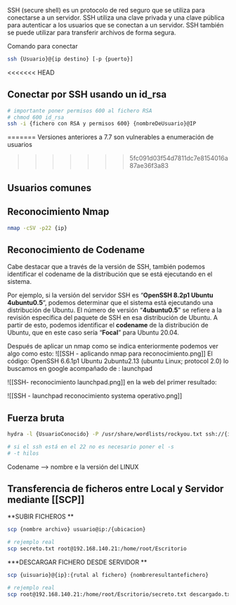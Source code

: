 SSH (secure shell) es un protocolo de red seguro que se utiliza para conectarse a un servidor. SSH utiliza una clave privada y una clave pública para autenticar a los usuarios que se conectan a un servidor. SSH también se puede utilizar para transferir archivos de forma segura.

Comando para conectar
```sh fold:"comando para conectar por SSH a un servidor"
ssh {Usuario}@{ip destino} [-p {puerto}]
```

<<<<<<< HEAD
## Conectar por SSH usando un id_rsa

```sh fold:"Conectar por SSH con fichero RSA"
# importante poner permisos 600 al fichero RSA
# chmod 600 id_rsa
ssh -i {fichero con RSA y permisos 600} {nombreDeUsuario}@IP
```

=======
Versiones anteriores a 7.7 son vulnerables a enumeración de usuarios
>>>>>>> 5fc091d03f54d7811dc7e8154016a87ae36f3a83
## Usuarios comunes

## Reconocimiento Nmap
```sh fold:"nmap para reconocimiento enumerar el ssh"
nmap -cSV -p22 {ip}
```

## Reconocimiento de Codename

Cabe destacar que a través de la versión de SSH, también podemos identificar el codename de la distribución que se está ejecutando en el sistema.

Por ejemplo, si la versión del servidor SSH es “**OpenSSH 8.2p1 Ubuntu 4ubuntu0.5**“, podemos determinar que el sistema está ejecutando una distribución de Ubuntu. El número de versión “**4ubuntu0.5**” se refiere a la revisión específica del paquete de SSH en esa distribución de Ubuntu. A partir de esto, podemos identificar el **codename** de la distribución de Ubuntu, que en este caso sería “**Focal**” para Ubuntu 20.04.

Después de aplicar un nmap como se indica enteriormente podemos ver algo como esto:
![[SSH - aplicando nmap para reconocimiento.png]]
El código: OpenSSH 6.6.1p1 Ubuntu 2ubuntu2.13 (ubuntu Linux; protocol 2.0)
lo buscamos en google acompañado de :  launchpad

![[SSH- reconocimiento launchpad.png]]
en la web del primer resultado:

![[SSH - launchpad reconocimiento systema operativo.png]]
## Fuerza bruta

```sh fold:"aplicar fuerza bruta a un servidor SSH"
hydra -l {UsuarioConocido} -P /usr/share/wordlists/rockyou.txt ssh://{ip} -s {port} -t {totalthreads}

# si el ssh está en el 22 no es necesario poner el -s
# -t hilos
```


Codename --> nombre e la versión del LINUX

## Transferencia de ficheros entre Local y Servidor mediante [[SCP]]

**SUBIR FICHEROS **

```sh fold:"scp para subir un fichero al servidor"
scp {nombre archivo} usuario@ip:/{ubicacion}

# rejemplo real
scp secreto.txt root@192.168.140.21:/home/root/Escritorio
```

***DESCARGAR FICHERO DESDE SERVIDOR **

```sh fold:"scp para descargar archivo desde el servidor"
scp {uisuario}@{ip}:{rutal al fichero} {nombreresultantefichero}

# rejemplo real
scp root@192.168.140.21:/home/root/Escritorio/secreto.txt descargado.txt
```

